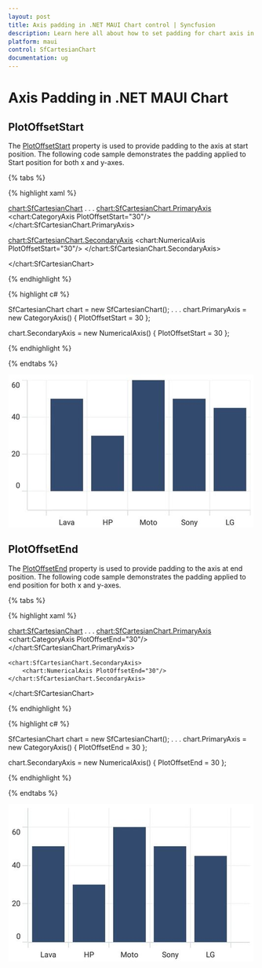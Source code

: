 ```yaml
---
layout: post
title: Axis padding in .NET MAUI Chart control | Syncfusion
description: Learn here all about how to set padding for chart axis in Syncfusion .NET MAUI Chart (SfCartesianChart) control.
platform: maui
control: SfCartesianChart
documentation: ug
---
```


# Axis Padding in .NET MAUI Chart

## PlotOffsetStart

The [PlotOffsetStart](https://help.syncfusion.com/cr/maui/Syncfusion.Maui.Charts.ChartAxis.html#Syncfusion_Maui_Charts_ChartAxis_PlotOffsetStart) property is used to provide padding to the axis at start position. The following code sample demonstrates the padding applied to Start position for both x and y-axes.

{% tabs %}

{% highlight xaml %}

<chart:SfCartesianChart>
. . .
<chart:SfCartesianChart.PrimaryAxis>
    <chart:CategoryAxis PlotOffsetStart="30"/>
</chart:SfCartesianChart.PrimaryAxis>

<chart:SfCartesianChart.SecondaryAxis>
    <chart:NumericalAxis PlotOffsetStart="30"/>
</chart:SfCartesianChart.SecondaryAxis>

</chart:SfCartesianChart>

{% endhighlight %}

{% highlight c# %}

SfCartesianChart chart = new SfCartesianChart();
. . .
chart.PrimaryAxis = new CategoryAxis()
{
PlotOffsetStart = 30
};

chart.SecondaryAxis = new NumericalAxis()
{
PlotOffsetStart = 30
};

{% endhighlight %}

{% endtabs %}

![PlotOffsetStart support in MAUI Chart](Axis_images/maui_chart_axis_plot-offset-start.jpg)

## PlotOffsetEnd

The [PlotOffsetEnd](https://help.syncfusion.com/cr/maui/Syncfusion.Maui.Charts.ChartAxis.html#Syncfusion_Maui_Charts_ChartAxis_PlotOffsetEnd) property is used to provide padding to the axis at end position. The following code sample demonstrates the padding applied to end position for both x and y-axes.

{% tabs %}

{% highlight xaml %}

<chart:SfCartesianChart>
    . . .
    <chart:SfCartesianChart.PrimaryAxis>
        <chart:CategoryAxis PlotOffsetEnd="30"/>
    </chart:SfCartesianChart.PrimaryAxis>

    <chart:SfCartesianChart.SecondaryAxis>
        <chart:NumericalAxis PlotOffsetEnd="30"/>
    </chart:SfCartesianChart.SecondaryAxis>

</chart:SfCartesianChart>

{% endhighlight %}

{% highlight c# %}

SfCartesianChart chart = new SfCartesianChart();
. . .
chart.PrimaryAxis = new CategoryAxis()
{
PlotOffsetEnd = 30
};

chart.SecondaryAxis = new NumericalAxis()
{
PlotOffsetEnd = 30
};

{% endhighlight %}

{% endtabs %}

![PlotOffsetEnd support in MAUI Chart](Axis_images/maui_chart_axis_plot-offset-end.jpg)